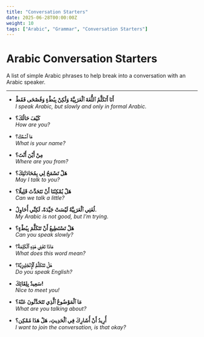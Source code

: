 ```yaml
---
title: "Conversation Starters"
date: 2025-06-28T00:00:00Z
weight: 10
tags: ["Arabic", "Grammar", "Conversation Starters"]
---
```

# Arabic Conversation Starters

A list of simple Arabic phrases to help break into a conversation with an Arabic speaker.

---

- **أَنَا أَتَكَلَّمُ ٱللُّغَةَ ٱلْعَرَبِيَّةَ وَلَٰكِنْ بِبُطْءٍ وَفُصْحَى فَقَطْ**  
  _I speak Arabic, but slowly and only in formal Arabic._

- **كَيْفَ حَالُكَ؟**  
  _How are you?_

- **مَا ٱسْمُكَ؟**  
  _What is your name?_

- **مِنْ أَيْنَ أَنْتَ؟**  
  _Where are you from?_

- **هَلْ تَسْمَحُ لِي بِمُحَادَثَتِكَ؟**  
  _May I talk to you?_

- **هَلْ يُمْكِنُنَا أَنْ نَتَحَدَّثَ قَلِيلًا؟**  
  _Can we talk a little?_

- **لُغَتِي ٱلْعَرَبِيَّةُ لَيْسَتْ جَيِّدَةً، لَكِنِّي أُحَاوِلُ.**  
  _My Arabic is not good, but I’m trying._

- **هَلْ تَسْتَطِيعُ أَنْ تَتَكَلَّمَ بِبُطْءٍ؟**  
  _Can you speak slowly?_

- **مَاذَا تَعْنِي هَذِهِ ٱلْكَلِمَةُ؟**  
  _What does this word mean?_

- **هَلْ تَتَكَلَّمُ ٱلْإِنْجْلِيزِيَّةَ؟**  
  _Do you speak English?_

- **سَعِيدٌ بِلِقَائِكَ!**  
  _Nice to meet you!_

- **مَا ٱلْمَوْضُوعُ ٱلَّذِي تَتَحَدَّثُونَ عَنْهُ؟**  
  _What are you talking about?_

- **أُرِيدُ أَنْ أُشَارِكَ فِي ٱلْحَدِيثِ، هَلْ هَذَا مُمْكِن؟**  
  _I want to join the conversation, is that okay?_

